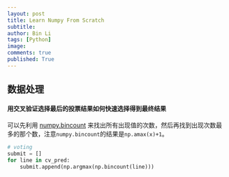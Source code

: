 ```yaml
---
layout: post
title: Learn Numpy From Scratch
subtitle:
author: Bin Li
tags: [Python]
image: 
comments: true
published: True
---
```


## 数据处理
#### 用交叉验证选择最后的投票结果如何快速选择得到最终结果
可以先利用 [numpy.bincount](https://docs.scipy.org/doc/numpy-1.15.0/reference/generated/numpy.bincount.html) 来找出所有出现值的次数，然后再找到出现次数最多的那个数，注意`numpy.bincount`的结果是`np.amax(x)+1`。
```python
# voting
submit = []
for line in cv_pred:
    submit.append(np.argmax(np.bincount(line)))
```